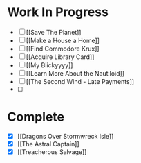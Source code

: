 # Work In Progress
- [ ] [[Save The Planet]]
- [ ] [[Make a House a Home]]
- [ ] [[Find Commodore Krux]]
- [ ] [[Acquire Library Card]]
- [ ] [[My Blickyyyy]]
- [ ] [[Learn More About the Nautiloid]]
- [ ] [[The Second Wind - Late Payments]]
- [ ] 

# Complete
- [x] [[Dragons Over Stormwreck Isle]]
- [x] [[The Astral Captain]]
- [x] [[Treacherous Salvage]]
